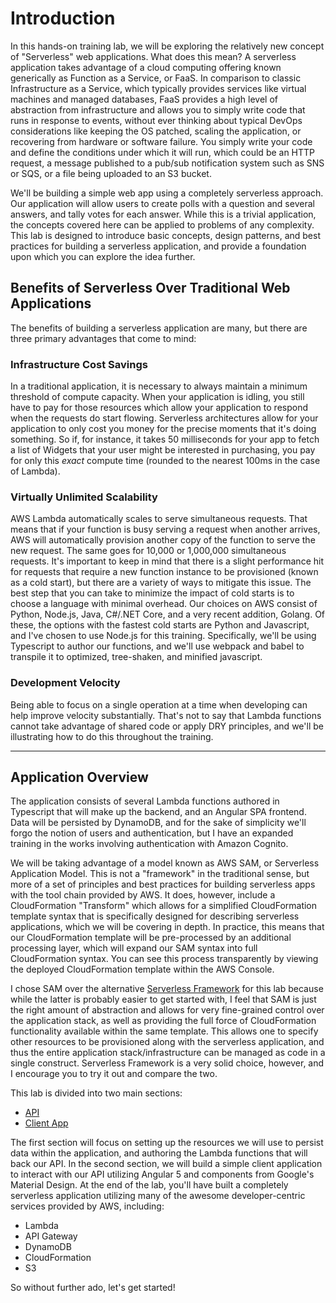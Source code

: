 # Introduction

In this hands-on training lab, we will be exploring the relatively new concept of "Serverless" web applications.  What does this mean? A serverless application takes advantage of a cloud computing offering known generically as Function as a Service, or FaaS.  In comparison to classic Infrastructure as a Service, which typically provides services like virtual machines and managed databases, FaaS provides a high level of abstraction from infrastructure and allows you to simply write code that runs in response to events, without ever thinking about typical DevOps considerations like keeping the OS patched, scaling the application, or recovering from hardware or software failure.  You simply write your code and define the conditions under which it will run, which could be an HTTP request, a message published to a pub/sub notification system such as SNS or SQS, or a file being uploaded to an S3 bucket.

We'll be building a simple web app using a completely serverless approach.  Our application will allow users to create polls with a question and several answers, and tally votes for each answer.  While this is a trivial application, the concepts covered here can be applied to problems of any complexity.  This lab is designed to introduce basic concepts, design patterns, and best practices for building a serverless application, and provide a foundation upon which you can explore the idea further.  

## Benefits of Serverless Over Traditional Web Applications
The benefits of building a serverless application are many, but there are three primary advantages that come to mind:

### Infrastructure Cost Savings
In a traditional application, it is necessary to always maintain a minimum threshold of compute capacity.  When your application is idling, you still have to pay for those resources which allow your application to respond when the requests do start flowing.
Serverless architectures allow for your application to only cost you money for the precise moments that it's doing something.  So if, for instance, it takes 50 milliseconds for your app to fetch a list of Widgets that your user might be interested in purchasing, you pay for only this *exact* compute time (rounded to the nearest 100ms in the case of Lambda).

### Virtually Unlimited Scalability
AWS Lambda automatically scales to serve simultaneous requests.  That means that if your function is busy serving a request when another arrives, AWS will automatically provision another copy of the function to serve the new request.  The same goes for 10,000 or 1,000,000 simultaneous requests.  It's important to keep in mind that there is a slight performance hit for requests that require a new function instance to be provisioned (known as a cold start), but there are a variety of ways to mitigate this issue.  The best step that you can take to minimize the impact of cold starts is to choose a language with minimal overhead.  Our choices on AWS consist of Python, Node.js, Java, C#/.NET Core, and a very recent addition, Golang.  Of these, the options with the fastest cold starts are Python and Javascript, and I've chosen to use Node.js for this training.  Specifically, we'll be using Typescript to author our functions, and we'll use webpack and babel to transpile it to optimized, tree-shaken, and minified javascript.

### Development Velocity
Being able to focus on a single operation at a time when developing can help improve velocity substantially.  That's not to say that Lambda functions cannot take advantage of shared code or apply DRY principles, and we'll be illustrating how to do this throughout the training.

---

## Application Overview
The application consists of several Lambda functions authored in Typescript that will make up the backend, and an Angular SPA frontend.  Data will be persisted by DynamoDB, and for the sake of simplicity we'll forgo the notion of users and authentication, but I have an expanded training in the works involving authentication with Amazon Cognito.

We will be taking advantage of a model known as AWS SAM, or Serverless Application Model.  This is not a "framework" in the traditional sense, but more of a set of principles and best practices for building serverless apps with the tool chain provided by AWS.  It does, however, include a CloudFormation "Transform" which allows for a simplified CloudFormation template syntax that is specifically designed for describing serverless applications, which we will be covering in depth.  In practice, this means that our CloudFormation template will be pre-processed by an additional processing layer, which will expand our SAM syntax into full CloudFormation syntax.  You can see this process transparently by viewing the deployed CloudFormation template within the AWS Console.

I chose SAM over the alternative [Serverless Framework](https://serverless.com) for this lab because while the latter is probably easier to get started with, I feel that SAM is just the right amount of abstraction and allows for very fine-grained control over the application stack, as well as providing the full force of CloudFormation functionality available within the same template.  This allows one to specify other resources to be provisioned along with the serverless application, and thus the entire application stack/infrastructure can be managed as code in a single construct.  Serverless Framework is a very solid choice, however, and I encourage you to try it out and compare the two.

This lab is divided into two main sections:
- [API](./api/intro.md)
- [Client App](./client/intro.md)

The first section will focus on setting up the resources we will use to persist data within the application, and authoring the Lambda functions that will back our API. In the second section, we will build a simple client application to interact with our API utilizing Angular 5 and components from Google's Material Design.  At the end of the lab, you'll have built a completely serverless application utilizing many of the awesome developer-centric services provided by AWS, including:

- Lambda
- API Gateway
- DynamoDB
- CloudFormation
- S3

So without further ado, let's get started!
